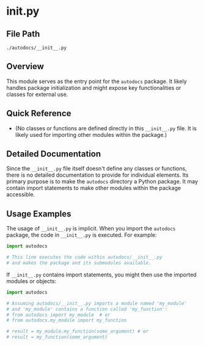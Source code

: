 # __init__.py

## File Path

`./autodocs/__init__.py`

## Overview

This module serves as the entry point for the `autodocs` package. It likely handles package initialization and might expose key functionalities or classes for external use.

## Quick Reference

*   (No classes or functions are defined directly in this `__init__.py` file. It is likely used for importing other modules within the package.)

## Detailed Documentation

Since the `__init__.py` file itself doesn't define any classes or functions, there is no detailed documentation to provide for individual elements. Its primary purpose is to make the `autodocs` directory a Python package. It may contain import statements to make other modules within the package accessible.

## Usage Examples

The usage of `__init__.py` is implicit. When you import the `autodocs` package, the code in `__init__.py` is executed. For example:

```python
import autodocs

# This line executes the code within autodocs/__init__.py
# and makes the package and its submodules available.
```

If `__init__.py` contains import statements, you might then use the imported modules or objects:

```python
import autodocs

# Assuming autodocs/__init__.py imports a module named 'my_module'
# and 'my_module' contains a function called 'my_function':
# from autodocs import my_module  # or
# from autodocs.my_module import my_function

# result = my_module.my_function(some_argument) # or
# result = my_function(some_argument)
```